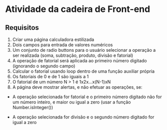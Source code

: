 # Atividade da cadeira de Front-end

## Requisitos

1) Criar uma página calculadora estilizada 
2) Dois campos para entrada de valores numéricos
3) Um conjunto de radio buttons para o usuário selecionar a operação
a ser realizada (soma, subtração, produto, divisão e fatorial)
4) A operação de fatorial será aplicada ao primeiro número digitado (ignorando o segundo campo)
5) Calcular o fatorial usando loop dentro de uma função auxiliar própria
6) Os fatoriais de 0 e de 1 são iguais a 1
7) O fatorial de um número N > 1 é 1x2x...x(N-1)xN
8) A página deve mostrar alertas, e não efetuar as operações, se:

- A operação selecionada for fatorial e o primeiro número digitado não
for um número inteiro, e maior ou igual a zero (usar a função
Number.isInteger())

- A operação selecionada for divisão e o segundo número digitado for
igual a zero